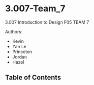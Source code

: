 # 3.007-Team_7
3.007 Introduction to Design F05 TEAM 7

Authors:
 - Kevin
 - Yan Le
 - Princeton 
 - Jordan
 - Hazel
 
 ## Table of Contents
 
